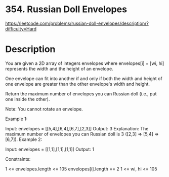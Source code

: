 # 354. Russian Doll Envelopes

https://leetcode.com/problems/russian-doll-envelopes/description/?difficulty=Hard

# Description

You are given a 2D array of integers envelopes where envelopes[i] = [wi, hi] represents the width and the height of an envelope.

One envelope can fit into another if and only if both the width and height of one envelope are greater than the other envelope's width and height.

Return the maximum number of envelopes you can Russian doll (i.e., put one inside the other).

Note: You cannot rotate an envelope.

 

Example 1:

Input: envelopes = [[5,4],[6,4],[6,7],[2,3]]
Output: 3
Explanation: The maximum number of envelopes you can Russian doll is 3 ([2,3] => [5,4] => [6,7]).
Example 2:

Input: envelopes = [[1,1],[1,1],[1,1]]
Output: 1
 

Constraints:

1 <= envelopes.length <= 105
envelopes[i].length == 2
1 <= wi, hi <= 105
